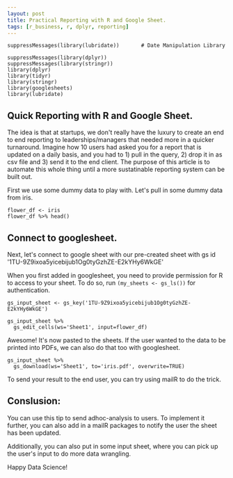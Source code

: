 ```yaml
---
layout: post
title: Practical Reporting with R and Google Sheet.
tags: [r_business, r, dplyr, reporting]
---
```


```{r}
suppressMessages(library(lubridate))       # Date Manipulation Library

suppressMessages(library(dplyr))
suppressMessages(library(stringr))
library(dplyr)
library(tidyr)
library(stringr)
library(googlesheets)
library(lubridate)
```

## Quick Reporting with R and Google Sheet.

The idea is that at startups, we don't really have the luxury to create an end to end reporting to leaderships/managers that needed more in a quicker turnaround. Imagine how 10 users had asked you for a report that is updated on a daily basis, and you had to 1) pull in the query, 2) drop it in as csv file and 3) send it to the end client. The purpose of this article is to automate this whole thing until a more sustatinable reporting system can be built out. 

First we use some dummy data to play with. Let's pull in some dummy data from iris.

```{r iris}
flower_df <- iris
flower_df %>% head() 
```

## Connect to googlesheet.

Next, let's connect to google sheet with our pre-created sheet with gs id '1TU-9Z9ixoa5yicebijub1Og0tyGzhZE-E2kYHy6WkGE'

When you first added in googlesheet, you need to provide permission for R to access to your sheet.
To do so, run `(my_sheets <- gs_ls())` for authentication. 

```{r}
gs_input_sheet <- gs_key('1TU-9Z9ixoa5yicebijub1Og0tyGzhZE-E2kYHy6WkGE') 
```

```{r}
gs_input_sheet %>%
  gs_edit_cells(ws='Sheet1', input=flower_df)
```
Awesome! It's now pasted to the sheets.
If the user wanted to the data to be printed into PDFs, we can also do that too with googlesheet.
```{r}
gs_input_sheet %>%
  gs_download(ws='Sheet1', to='iris.pdf', overwrite=TRUE)
```

To send your result to the end user, you can try using mailR to do the trick.

## Conslusion:
You can use this tip to send adhoc-analysis to users. To implement it further, you can also add in a mailR packages to notify the user the sheet has been updated. 

Additionally, you can also put in some input sheet, where you can pick up the user's input to do more data wrangling.

Happy Data Science!
